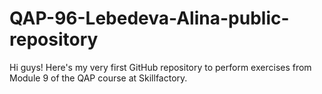 # QAP-96-Lebedeva-Alina-public-repository
Hi guys! 
Here's my very first GitHub repository to perform exercises from Module 9 of the QAP course at Skillfactory.
